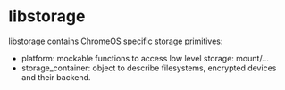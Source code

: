 # libstorage

libstorage contains ChromeOS specific storage primitives:

*  platform: mockable functions to access low level storage: mount/...
*  storage_container: object to describe filesystems, encrypted devices
   and their backend.
